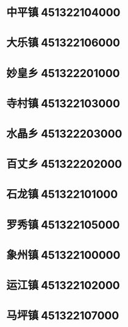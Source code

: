 # 中平镇 451322104000
# 大乐镇 451322106000
# 妙皇乡 451322201000
# 寺村镇 451322103000
# 水晶乡 451322203000
# 百丈乡 451322202000
# 石龙镇 451322101000
# 罗秀镇 451322105000
# 象州镇 451322100000
# 运江镇 451322102000
# 马坪镇 451322107000
